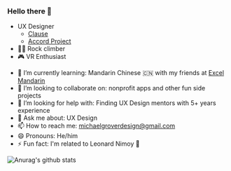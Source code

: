 ### Hello there 👋

- UX Designer
  - [Clause](http://clause.io/)
  - [Accord Project](https://accordproject.org/)
- 🧗‍♂️ Rock climber
- 🎮 VR Enthusiast
<!-- - 🔭 I’m currently working on: A startup idea called Pet People. It's a massage service where massages are inspired by the way people pet cats and dogs. Belly rubs are $100. Snoot boops are $50. Etcetera. The tagline is "Pet People. Where 'pet people' pet people" -->
- 🌱 I’m currently learning: Mandarin Chinese 🇨🇳 with my friends at [Excel Mandarin](https://www.excelmandarin.com/)
- 👯 I’m looking to collaborate on: nonprofit apps and other fun side projects
- 🤔 I’m looking for help with: Finding UX Design mentors with 5+ years experience
- 💬 Ask me about: UX Design
- 📫 How to reach me: michaelgroverdesign@gmail.com
- 😄 Pronouns: He/him
- ⚡ Fun fact: I'm related to Leonard Nimoy 🖖

![Anurag's github stats](https://github-readme-stats.vercel.app/api?username=irmerk)
